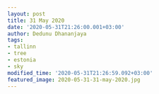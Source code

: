 ```yaml
---
layout: post
title: 31 May 2020
date: '2020-05-31T21:26:00.001+03:00'
author: Dedunu Dhananjaya
tags:
- tallinn
- tree
- estonia
- sky
modified_time: '2020-05-31T21:26:59.092+03:00'
featured_image: 2020-05-31-31-may-2020.jpg
---
```

